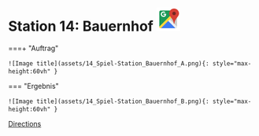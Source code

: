 
# Station 14: Bauernhof <a href="https://www.google.com/maps/dir/?api=1&travelmode=walking&destination=47.8025001,13.0176721"><img src="assets/google-maps.svg" width="48" height="48"></a>


===+ "Auftrag"

    ![Image title](assets/14_Spiel-Station_Bauernhof_A.png){: style="max-height:60vh" }


=== "Ergebnis"

    ![Image title](assets/14_Spiel-Station_Bauernhof_B.png){: style="max-height:60vh" }


[Directions](https://www.google.com/maps/dir/?api=1&travelmode=walking&destination=47.8025001,13.0176721)